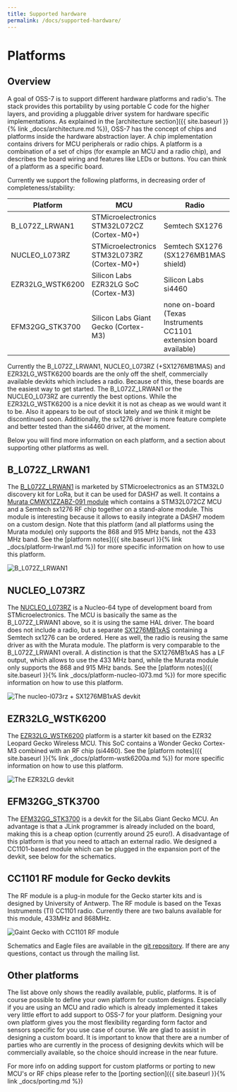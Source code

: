 ```yaml
---
title: Supported hardware
permalink: /docs/supported-hardware/
---
```


# Platforms

## Overview
A goal of OSS-7 is to support different hardware platforms and radio's.
The stack provides this portability by using portable C code for the higher layers, and providing a pluggable driver system for hardware specific implementations.
As explained in the [architecture section]({{ site.baseurl }}{% link _docs/architecture.md %}), OSS-7 has the concept of chips and platforms inside the hardware abstraction layer.
A chip implementation contains drivers for MCU peripherals or radio chips. A platform is a combination of a set of chips (for example an MCU and a radio chip), and describes the board wiring and features like LEDs or buttons. You can think of a platform as a specific board.

Currently we support the following platforms, in decreasing order of completeness/stability:

Platform        | MCU                                   | Radio                         |
--------------- | ------------------------------------- | ----------------------------- |
B_L072Z_LRWAN1  | STMicroelectronics STM32L072CZ (Cortex-M0+) | Semtech SX1276 |
NUCLEO_L073RZ   | STMicroelectronics STM32L073RZ (Cortex-M0+) | Semtech SX1276 (SX1276MB1MAS shield)|
EZR32LG_WSTK6200| Silicon Labs EZR32LG SoC (Cortex-M3)	| Silicon Labs si4460 			|
EFM32GG_STK3700 | Silicon Labs Giant Gecko (Cortex-M3)  | none on-board (Texas Instruments CC1101 extension board available)      |

Currently the B_L072Z_LRWAN1, NUCLEO_L073RZ (+SX1276MB1MAS) and EZR32LG_WSTK6200 boards are the only off the shelf, commercially available devkits which includes a radio. Because of this, these boards are the easiest way to get started. The B_L072Z_LRWAN1 or the NUCLEO_L073RZ are currently the best options. While the EZR32LG_WSTK6200 is a nice devkit it is not as cheap as we would want it to be. Also it appears to be out of stock lately and we think it might be discontinued soon. Additionally, the sx1276 driver is more feature complete and better tested than the si4460 driver, at the moment.

Below you will find more information on each platform, and a section about supporting other platforms as well.


## B_L072Z_LRWAN1

The [B_L072Z_LRWAN1](http://www.st.com/content/st_com/en/products/evaluation-tools/product-evaluation-tools/mcu-eval-tools/stm32-mcu-eval-tools/stm32-mcu-discovery-kits/b-l072z-lrwan1.html) is marketed by STMicroelectronics as an STM32L0 discovery kit for LoRa, but it can be used for DASH7 as well. It contains a [Murata CMWX1ZZABZ-091 module](http://wireless.murata.com/eng/products/rf-modules-1/lpwa/type-abz.html)
 which contains a STM32L072CZ MCU and a Semtech sx1276 RF chip together on a stand-alone module. This module is interesting because it allows to easily integrate a DASH7 modem on a custom design. Note that this platform (and all platforms using the Murata module) only supports the 868 and 915 MHz bands, not the 433 MHz band. See the [platform notes]({{ site.baseurl }}{% link _docs/platform-lrwan1.md %}) for more specific information on how to use this platform.

 ![B_L072Z_LRWAN1](https://i0.wp.com/blog.st.com/wp-content/uploads/RS7569_B_L072Z_side_antenna.jpg)

## NUCLEO_L073RZ

The [NUCLEO_L073RZ](http://www.st.com/en/evaluation-tools/nucleo-l073rz.html) is a Nucleo-64 type of development board from STMicroelectronics. The MCU is basically the same as the B_L072Z_LRWAN1 above, so it is using the same HAL driver. The board does not include a radio, but a separate [SX1276MB1xAS](https://os.mbed.com/components/SX1276MB1xAS/) containing a Semtech sx1276 can be ordered. Here as well, the radio is reusing the same driver as with the Murata module. The platform is very comparable to the B_L072Z_LRWAN1 overall. A distinction is that the SX1276MB1xAS has a LF output, which allows to use the 433 MHz band, while the Murata module only supports the 868 and 915 MHz bands. See the [platform notes]({{ site.baseurl }}{% link _docs/platform-nucleo-l073.md %}) for more specific information on how to use this platform.

![The nucleo-l073rz + SX1276MB1xAS devkit]({{site.baseurl}}/img/nucleo.jpg)

## EZR32LG_WSTK6200

The [EZR32LG_WSTK6200](https://www.silabs.com/products/development-tools/wireless/proprietary/slwstk6200a-ezr32-leopard-gecko-868-mhz-starter-kit) platform is a starter kit based on the EZR32 Leopard Gecko Wireless MCU. This SoC contains a Wonder Gecko Cortex-M3 combined with an RF chip (si4460).
See the [platform notes]({{ site.baseurl }}{% link _docs/platform-wstk6200a.md %}) for more specific information on how to use this platform.

![The EZR32LG devkit]({{site.baseurl}}/img/wstk6200.png)



## EFM32GG_STK3700
The [EFM32GG_STK3700](https://www.silabs.com/products/mcu/lowpower/Pages/efm32gg-stk3700.aspx) is a devkit for the SiLabs Giant Gecko MCU. An advantage is that a JLink programmer is already included on the board, making this is a cheap option (currently around 25 euro!).
A disadvantage of this platform is that you need to attach an external radio. We designed a CC1101-based module which can be plugged in the expansion port of the devkit, see below for the schematics.


## CC1101 RF module for Gecko devkits

The RF module is a plug-in module for the Gecko starter kits and is designed by University of Antwerp.
The RF module is based on the Texas Instruments (TI) CC1101 radio.
Currently there are two baluns available for this module, 433MHz and 868MHz.

![Gaint Gecko with CC1101 RF module]({{site.baseurl}}/img/GG_CC1101.jpg)

Schematics and Eagle files are available in the [git repository](https://github.com/mosaic-lopow/dash7-ap-open-source-stack/tree/master/hardware/stk3700-cc1101). If there are any questions, contact us through the mailing list.

## Other platforms

The list above only shows the readily available, public, platforms. It is of course possible to define your own platform for custom designs. Especially if you are using an MCU and radio which is already implemented it takes very little effort to add support to OSS-7 for your platform. Designing your own platform gives you the most flexibility regarding form factor and sensors specific for you use case of course. We are glad to assist in designing a custom board.
It is important to know that there are a number of parties who are currently in the process of designing devkits which will be commercially available,
so the choice should increase in the near future.

For more info on adding support for custom platforms or porting to new MCU's or RF chips please refer to the [porting section]({{ site.baseurl }}{% link _docs/porting.md %})

